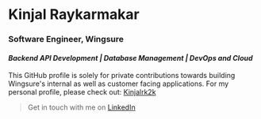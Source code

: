# Kinjal Raykarmakar
### Software Engineer, Wingsure
#### _Backend API Development | Database Management | DevOps and Cloud_

This GitHub profile is solely for private contributions towards building Wingsure's internal as well as customer facing applications. For my personal profile, please check out: [Kinjalrk2k](https://github.com/Kinjalrk2k)

> Get in touch with me on [LinkedIn](https://www.linkedin.com/in/kinjal-raykarmakar/)
